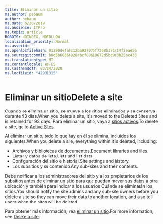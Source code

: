 ```yaml
---
title: Eliminar un sitio
ms.author: pebaum
author: pebaum
ms.date: 6/20/2019
ms.audience: ITPro
ms.topic: article
ROBOTS: NOINDEX, NOFOLLOW
localization_priority: Normal
ms.assetid: ''
ms.openlocfilehash: 01290defa0c12ba92707bf7368b371c14f2eae56
ms.sourcegitcommit: b0d5b68366028abcf08610672d5bc9d3b25ac433
ms.translationtype: MT
ms.contentlocale: es-ES
ms.lasthandoff: 03/24/2020
ms.locfileid: "42931315"
---
```

# <a name="delete-a-site"></a><span data-ttu-id="3c6d9-102">Eliminar un sitio</span><span class="sxs-lookup"><span data-stu-id="3c6d9-102">Delete a site</span></span>

<span data-ttu-id="3c6d9-103">Cuando se elimina un sitio, se mueve a los sitios eliminados y se conserva durante 93 días.</span><span class="sxs-lookup"><span data-stu-id="3c6d9-103">When you delete a site, it's moved to the Deleted Sites and is retained for 93 days.</span></span> <span data-ttu-id="3c6d9-104">Para eliminar un sitio, vaya a [sitios activos](https://admin.microsoft.com/sharepoint?page=sitemanagement&modern=true).</span><span class="sxs-lookup"><span data-stu-id="3c6d9-104">To delete a site, go to [Active Sites](https://admin.microsoft.com/sharepoint?page=sitemanagement&modern=true).</span></span> 

<span data-ttu-id="3c6d9-105">Al eliminar un sitio, todo lo que hay en él se elimina, incluidos los siguientes:</span><span class="sxs-lookup"><span data-stu-id="3c6d9-105">When you delete a site, everything within it is deleted, including:</span></span>

- <span data-ttu-id="3c6d9-106">Archivos y bibliotecas de documentos.</span><span class="sxs-lookup"><span data-stu-id="3c6d9-106">Document libraries and files.</span></span>
- <span data-ttu-id="3c6d9-107">Listas y datos de lista.</span><span class="sxs-lookup"><span data-stu-id="3c6d9-107">Lists and list data.</span></span>
- <span data-ttu-id="3c6d9-108">Configuración del sitio e historial.</span><span class="sxs-lookup"><span data-stu-id="3c6d9-108">Site settings and history.</span></span>
- <span data-ttu-id="3c6d9-109">Los subsitios y su contenido.</span><span class="sxs-lookup"><span data-stu-id="3c6d9-109">Any sub-sites and their contents.</span></span>

<span data-ttu-id="3c6d9-110">Debe notificar a los administradores del sitio y a los propietarios de los subsitios antes de eliminar un sitio para que puedan mover sus datos a otra ubicación y también para indicar a los usuarios Cuándo se eliminarán los sitios.</span><span class="sxs-lookup"><span data-stu-id="3c6d9-110">You should notify the site admins and any sub-site owners before you delete a site so they can move their data to another location, and also tell users when the sites will be deleted.</span></span>

<span data-ttu-id="3c6d9-111">Para obtener más información, vea [eliminar un sitio](https://docs.microsoft.com/sharepoint/delete-site-collection).</span><span class="sxs-lookup"><span data-stu-id="3c6d9-111">For more information, see [Delete a site](https://docs.microsoft.com/sharepoint/delete-site-collection).</span></span>
